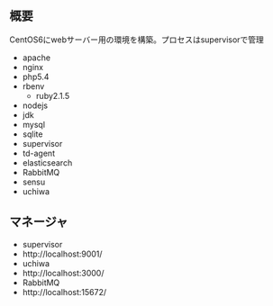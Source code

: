  概要
----
CentOS6にwebサーバー用の環境を構築。プロセスはsupervisorで管理

- apache
- nginx
- php5.4
- rbenv
  - ruby2.1.5
- nodejs
- jdk
- mysql
- sqlite
- supervisor
- td-agent
- elasticsearch
- RabbitMQ
- sensu
- uchiwa


マネージャ
----
- supervisor
 - http://localhost:9001/
- uchiwa
 - http://localhost:3000/
- RabbitMQ
 - http://localhost:15672/
